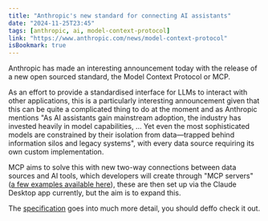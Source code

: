 ```yaml
---
title: "Anthropic's new standard for connecting AI assistants"
date: "2024-11-25T23:45"
tags: [anthropic, ai, model-context-protocol]
link: "https://www.anthropic.com/news/model-context-protocol"
isBookmark: true
---
```


Anthropic has made an interesting announcement today with the release of a new open sourced standard, the Model Context Protocol or MCP.

As an effort to provide a standardised interface for LLMs to interact with other applications, this is a particularly interesting announcement given that this can be quite a complicated thing to do at the moment and as Anthropic mentions "As AI assistants gain mainstream adoption, the industry has invested heavily in model capabilities, ... Yet even the most sophisticated models are constrained by their isolation from data—trapped behind information silos and legacy systems", with every data source requiring its own custom implementation.

MCP aims to solve this with new two-way connections between data sources and AI tools, which developers will create through "MCP servers" ([a few examples available here](https://github.com/modelcontextprotocol/servers/tree/main/src)), these are then set up via the Claude Desktop app currently, but the aim is to expand this.

The [specification](https://spec.modelcontextprotocol.io/specification/) goes into much more detail, you should deffo check it out.